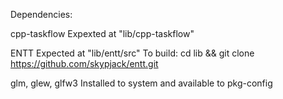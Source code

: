 Dependencies:

cpp-taskflow
  Expexted at "lib/cpp-taskflow"

ENTT
  Expected at "lib/entt/src"
  To build:
    cd lib && git clone https://github.com/skypjack/entt.git

glm, glew, glfw3
  Installed to system and available to pkg-config
